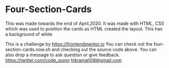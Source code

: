 # Four-Section-Cards
This was made towards the end of April,2020. It was made with HTML, CSS which was used to position the cards as HTML created the layout. This has a background of white

This is a challenge by
https://frontendmentor.io
You can check out the four-section-cards.now.sh and checking out the source code above. You can also drop a message to ask question or give feedback. https://twitter.com/code_quinn
hikramah08@gmail.com
